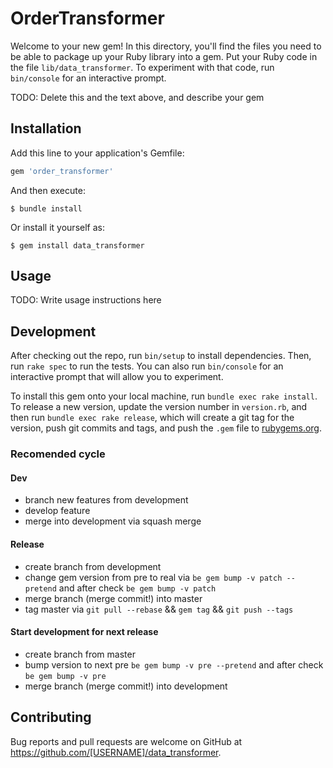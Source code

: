 # OrderTransformer

Welcome to your new gem! In this directory, you'll find the files you need to be able to package up your Ruby library into a gem. Put your Ruby code in the file `lib/data_transformer`. To experiment with that code, run `bin/console` for an interactive prompt.

TODO: Delete this and the text above, and describe your gem

## Installation

Add this line to your application's Gemfile:

```ruby
gem 'order_transformer'
```

And then execute:

    $ bundle install

Or install it yourself as:

    $ gem install data_transformer

## Usage

TODO: Write usage instructions here

## Development

After checking out the repo, run `bin/setup` to install dependencies. Then, run `rake spec` to run the tests. You can also run `bin/console` for an interactive prompt that will allow you to experiment.

To install this gem onto your local machine, run `bundle exec rake install`. To release a new version, update the version number in `version.rb`, and then run `bundle exec rake release`, which will create a git tag for the version, push git commits and tags, and push the `.gem` file to [rubygems.org](https://rubygems.org).

### Recomended cycle

#### Dev

- branch new features from development
- develop feature 
- merge into development via squash merge

#### Release

- create branch from development
- change gem version from pre to real via `be gem bump -v patch --pretend` and after check `be gem bump -v patch`
- merge branch (merge commit!) into master
- tag master via `git pull --rebase` && `gem tag` && `git push --tags`

#### Start development for next release

- create branch from master
- bump version to next pre `be gem bump -v pre --pretend` and after check `be gem bump -v pre`
- merge branch (merge commit!) into development

## Contributing

Bug reports and pull requests are welcome on GitHub at https://github.com/[USERNAME]/data_transformer.


